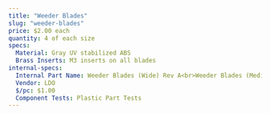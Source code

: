 ```yaml
---
title: "Weeder Blades"
slug: "weeder-blades"
price: $2.00 each
quantity: 4 of each size
specs:
  Material: Gray UV stabilized ABS
  Brass Inserts: M3 inserts on all blades
internal-specs:
  Internal Part Name: Weeder Blades (Wide) Rev A<br>Weeder Blades (Medium) Rev A<br>Weeder Blades (Medium) Rev A
  Vendor: LDO
  $/pc: $1.00
  Component Tests: Plastic Part Tests
---
```

